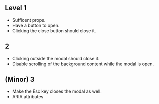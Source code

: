 ## Level 1

- Sufficent props.
- Have a button to open.
- Clicking the close button should close it.

## 2

- Clicking outside the modal should close it.
- Disable scrolling of the background content while the modal is open.

## (Minor) 3

- Make the Esc key closes the modal as well.
- ARIA attributes
